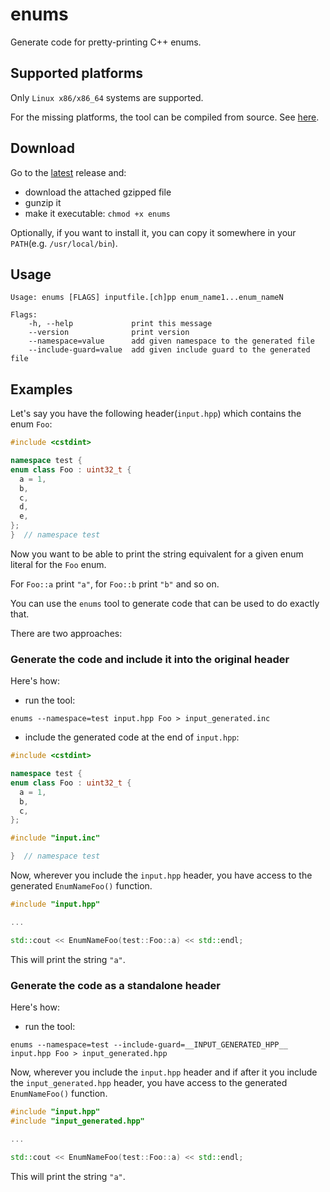 # enums

Generate code for pretty-printing C++ enums.

## Supported platforms

Only `Linux x86/x86_64` systems are supported.

For the missing platforms, the tool can be compiled from source.
See [here](./doc/build_from_src.md).

## Download

Go to the [latest](https://github.com/aburdulescu/enums/releases/latest) release and:

- download the attached gzipped file
- gunzip it
- make it executable: `chmod +x enums`

Optionally, if you want to install it, you can copy it somewhere in your `PATH`(e.g. `/usr/local/bin`).

## Usage

``` shell
Usage: enums [FLAGS] inputfile.[ch]pp enum_name1...enum_nameN

Flags:
    -h, --help             print this message
    --version              print version
    --namespace=value      add given namespace to the generated file
    --include-guard=value  add given include guard to the generated file
```

## Examples

Let's say you have the following header(`input.hpp`) which contains the enum `Foo`:

``` cpp
#include <cstdint>

namespace test {
enum class Foo : uint32_t {
  a = 1,
  b,
  c,
  d,
  e,
};
}  // namespace test
```

Now you want to be able to print the string equivalent for a given enum literal
for the `Foo` enum.

For `Foo::a` print `"a"`, for `Foo::b` print `"b"` and so on.

You can use the `enums` tool to generate code that can be used to do exactly that.

There are two approaches:

### Generate the code and include it into the original header

Here's how:

- run the tool:

``` shell
enums --namespace=test input.hpp Foo > input_generated.inc
```

- include the generated code at the end of `input.hpp`:

``` cpp
#include <cstdint>

namespace test {
enum class Foo : uint32_t {
  a = 1,
  b,
  c,
};

#include "input.inc"

}  // namespace test

```

Now, wherever you include the `input.hpp` header, you have access to the generated `EnumNameFoo()` function.

``` cpp
#include "input.hpp"

...

std::cout << EnumNameFoo(test::Foo::a) << std::endl;
```

This will print the string `"a"`.

### Generate the code as a standalone header

Here's how:

- run the tool:

``` shell
enums --namespace=test --include-guard=__INPUT_GENERATED_HPP__ input.hpp Foo > input_generated.hpp
```

Now, wherever you include the `input.hpp` header and
if after it you include the `input_generated.hpp` header,
you have access to the generated `EnumNameFoo()` function.

``` cpp
#include "input.hpp"
#include "input_generated.hpp"

...

std::cout << EnumNameFoo(test::Foo::a) << std::endl;
```

This will print the string `"a"`.
